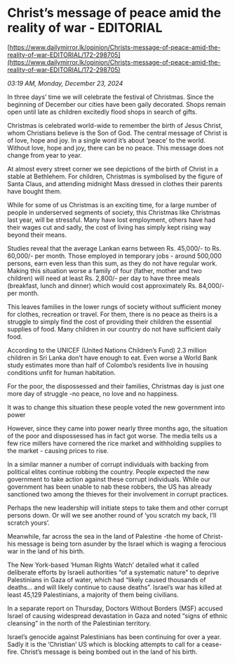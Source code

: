 # Christ’s message of peace amid the reality of war - EDITORIAL

[https://www.dailymirror.lk/opinion/Christs-message-of-peace-amid-the-reality-of-war-EDITORIAL/172-298705](https://www.dailymirror.lk/opinion/Christs-message-of-peace-amid-the-reality-of-war-EDITORIAL/172-298705)

*03:19 AM, Monday, December 23, 2024*

In three days’ time we will celebrate the festival of Christmas. Since the beginning of December our cities have been gaily decorated. Shops remain open until late as children excitedly flood shops in search of gifts.

Christmas is celebrated world-wide to remember the birth of Jesus Christ, whom Christians believe is the Son of God. The central message of Christ is of love, hope and joy. In a single word it’s about ‘peace’ to the world. Without love, hope and joy, there can be no peace. This message does not change from year to year.

At almost every street corner we see depictions of the birth of Christ in a stable at Bethlehem. For children, Christmas is symbolised by the figure of Santa Claus, and attending midnight Mass dressed in clothes their parents have bought them.

While for some of us Christmas is an exciting time, for a large number of people in underserved segments of society, this Christmas like Christmas last year, will be stressful. Many have lost employment, others have had their wages cut and sadly, the cost of living has simply kept rising way beyond their means.

Studies reveal that the average Lankan earns between Rs. 45,000/- to Rs. 60,000/- per month. Those employed in temporary jobs - around 500,000 persons, earn even less than this sum, as they do not have regular work. Making this situation worse a family of four (father, mother and two children) will need at least Rs. 2,800/- per day to have three meals (breakfast, lunch and dinner) which would cost approximately Rs. 84,000/- per month.

This leaves families in the lower rungs of society without sufficient money for clothes, recreation or travel. For them, there is no peace as theirs is a struggle to simply find the cost of providing their children the essential supplies of food. Many children in our country do not have sufficient daily food.

According to the UNICEF (United Nations Children’s Fund) 2.3 million children in Sri Lanka don’t have enough to eat. Even worse a World Bank study estimates more than half of Colombo’s residents live in housing conditions unfit for human habitation.

For the poor, the dispossessed and their families, Christmas day is just one more day of struggle -no peace, no love and no happiness.

It was to change this situation these people voted the new government into power

However, since they came into power nearly three months ago, the situation of the poor and dispossessed has in fact got worse. The media tells us a few rice millers have cornered the rice market and withholding supplies to the market - causing prices to rise.

In a similar manner a number of corrupt individuals with backing from political elites continue robbing the country. People expected the new government to take action against these corrupt individuals. While our government has been unable to nab these robbers, the US has already sanctioned two among the thieves for their involvement in corrupt practices.

Perhaps the new leadership will initiate steps to take them and other corrupt persons down. Or will we see another round of ‘you scratch my back, I’ll scratch yours’.

Meanwhile, far across the sea in the land of Palestine -the home of Christ- his message is being torn asunder by the Israel which is waging a ferocious war in the land of his birth.

The New York-based ‘Human Rights Watch’ detailed what it called deliberate efforts by Israeli authorities “of a systematic nature” to deprive Palestinians in Gaza of water, which had “likely caused thousands of deaths... and will likely continue to cause deaths”. Israel’s war has killed at least 45,129 Palestinians, a majority of them being civilians.

In a separate report on Thursday, Doctors Without Borders (MSF) accused Israel of causing widespread devastation in Gaza and noted “signs of ethnic cleansing” in the north of the Palestinian territory.

Israel’s genocide against Palestinians has been continuing for over a year. Sadly it is the ‘Christian’ US which is blocking attempts to call for a cease-fire. Christ’s message is being bombed out in the land of his birth.

